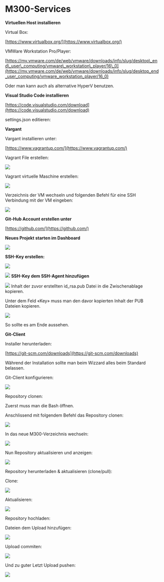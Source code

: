 # M300-Services

**Virtuellen Host installieren**

Virtual Box:

[https://www.virtualbox.org/](https://www.virtualbox.org/)

VMWare Workstation Pro/Player:

[https://my.vmware.com/de/web/vmware/downloads/info/slug/desktop\_end\_user\_computing/vmware\_workstation\_player/16\_0](https://my.vmware.com/de/web/vmware/downloads/info/slug/desktop_end_user_computing/vmware_workstation_player/16_0)

Oder man kann auch als alternative HyperV benutzen.

**Visual Studio Code installieren**

[https://code.visualstudio.com/download](https://code.visualstudio.com/download)

settings.json editieren:

[Bild 1]: C:\Users\Dion_\M300-Dion\MeinLokalesRepository\M300-Services\Bilder_Markdown\settingsjson.jpg

**Vargant**

Vargant installieren unter:

[https://www.vagrantup.com/](https://www.vagrantup.com/)

Vagrant File erstellen:

![](RackMultipart20210309-4-9zpr0z_html_1a67d0b2545f1b66.png)

Vagrant virtuelle Maschine erstellen:

![](RackMultipart20210309-4-9zpr0z_html_82a809a740bef87c.png)

Verzeichnis der VM wechseln und folgenden Befehl für eine SSH Verbindung mit der VM eingeben:

![](RackMultipart20210309-4-9zpr0z_html_26cd78e4d5eaf5ea.png)

**Git-Hub Account erstellen unter**

[https://github.com/](https://github.com/)

**Neues Projekt starten im Dashboard**

![](RackMultipart20210309-4-9zpr0z_html_daf1ab5a37c8ddda.png)

**SSH-Key erstellen:**

![](RackMultipart20210309-4-9zpr0z_html_d399a4aa7a4b08a.png)

![](RackMultipart20210309-4-9zpr0z_html_d8b1152c493a0ff7.gif)
**SSH-Key dem SSH-Agent hinzufügen**

![](RackMultipart20210309-4-9zpr0z_html_3697ae05e0998a18.gif)
 Inhalt der zuvor erstellten id\_rsa.pub Datei in die Zwischenablage kopieren.

Unter dem Feld «Key» muss man den davor kopierten Inhalt der PUB Dateien kopieren.

![](RackMultipart20210309-4-9zpr0z_html_bc125895e5c504ab.png)

So sollte es am Ende aussehen.

**Git-Client**

Installer herunterladen:

[https://git-scm.com/downloads](https://git-scm.com/downloads)

Während der Installation sollte man beim Wizzard alles beim Standard belassen.

Git-Client konfigurieren:

![](RackMultipart20210309-4-9zpr0z_html_d7dcc6e8e3564f7.png)

Repository clonen:

Zuerst muss man die Bash öffnen.

Anschlissend mit folgendem Befehl das Repository clonen:

![](RackMultipart20210309-4-9zpr0z_html_2f4e695d9c1af6d.png)

In das neue M300-Verzeichnis wechseln:

![](RackMultipart20210309-4-9zpr0z_html_4c86cc7d3b6b77d6.png)

Nun Repository aktualisieren und anzeigen:

![](RackMultipart20210309-4-9zpr0z_html_3644de1dc694d902.png)

Repository herunterladen &amp; aktualisieren (clone/pull):

Clone:

![](RackMultipart20210309-4-9zpr0z_html_5b1ddb1e5ba17c89.png)

Aktualisieren:

![](RackMultipart20210309-4-9zpr0z_html_733485313899e5c1.png)

Repository hochladen:

Dateien dem Upload hinzufügen:

![](RackMultipart20210309-4-9zpr0z_html_b95840ac1e3a1619.png)

Upload commiten:

![](RackMultipart20210309-4-9zpr0z_html_d89ca21eefdc9095.png)

Und zu guter Letzt Upload pushen:

![](RackMultipart20210309-4-9zpr0z_html_854cb3436f15a60a.png)